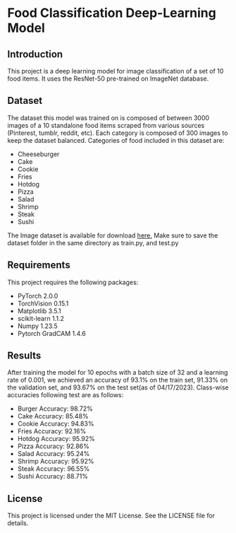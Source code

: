 # Food Classification Deep-Learning Model

## Introduction

This project is a deep learning model for image classification of a set of 10 food items. It uses the ResNet-50 pre-trained on ImageNet database.

## Dataset

The dataset this model was trained on is composed of between 3000 images of a 10 standalone food items scraped from various sources (Pinterest, tumblr, reddit, etc). Each category is composed of 300 images to keep the dataset balanced. Categories of food included in this dataset are:

- Cheeseburger
- Cake
- Cookie
- Fries
- Hotdog
- Pizza
- Salad
- Shrimp
- Steak
- Sushi

The Image dataset is available for download [here.](https://drive.google.com/file/d/1eeGF1GQc97_YIwdqewt6nPmob1bNr7M5) Make sure to save the dataset folder in the same directory as train.py, and test.py 

## Requirements
This project requires the following packages:

- PyTorch 2.0.0
- TorchVision 0.15.1
- Matplotlib 3.5.1
- scikit-learn 1.1.2
- Numpy 1.23.5
- Pytorch GradCAM 1.4.6

## Results
After training the model for 10 epochs with a batch size of 32 and a learning rate of 0.001, we achieved an accuracy of 93.1% on the train set, 91.33% on the validation set, and 93.67% on the test set(as of 04/17/2023). Class-wise accuracies following test are as follows:

- Burger Accuracy: 98.72%
- Cake Accuracy: 85.48%
- Cookie Accuracy: 94.83%
- Fries Accuracy: 92.16%
- Hotdog Accuracy: 95.92%
- Pizza Accuracy: 92.86%
- Salad Accuracy: 95.24%
- Shrimp Accuracy: 95.92%
- Steak Accuracy: 96.55%
- Sushi Accuracy: 88.71%

## License
This project is licensed under the MIT License. See the LICENSE file for details.

 
